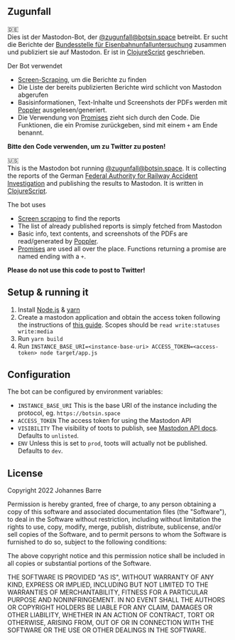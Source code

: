 ## Zugunfall

🇩🇪  
Dies ist der Mastodon-Bot, der [@zugunfall@botsin.space](https://botsin.space/@zugunfall) betreibt.
Er sucht die Berichte der [Bundesstelle für Eisenbahnunfalluntersuchung](https://www.eisenbahn-unfalluntersuchung.de) zusammen und publiziert sie auf Mastodon.
Er ist in [ClojureScript](https://clojurescript.org/) geschrieben.

Der Bot verwendet
* [Screen-Scraping](https://de.wikipedia.org/wiki/Screen_Scraping), um die Berichte zu finden
* Die Liste der bereits publizierten Berichte wird schlicht von Mastodon abgerufen
* Basisinformationen, Text-Inhalte und Screenshots der PDFs werden mit [Poppler](https://poppler.freedesktop.org/) ausgelesen/generiert.
* Die Verwendung von [Promises](https://developer.mozilla.org/en-US/docs/Web/JavaScript/Reference/Global_Objects/Promise) zieht sich durch den Code. Die Funktionen, die ein Promise zurückgeben, sind mit einem `+` am Ende benannt.

**Bitte den Code verwenden, um zu Twitter zu posten!**

🇺🇸  
This is the Mastodon bot running [@zugunfall@botsin.space](https://botsin.space/@zugunfall).
It is collecting the reports of the German [Federal Authority for Railway Accident Investigation](https://www.eisenbahn-unfalluntersuchung.de) and publishing the results to Mastodon.
It is written in [ClojureScript](https://clojurescript.org/).

The bot uses
* [Screen scraping](https://en.wikipedia.org/wiki/Web_scraping) to find the reports
* The list of already published reports is simply fetched from Mastodon
* Basic info, text contents, and screenshots of the PDFs are read/generated by [Poppler](https://poppler.freedesktop.org/).
* [Promises](https://developer.mozilla.org/en-US/docs/Web/JavaScript/Reference/Global_Objects/Promise) are used all over the place. Functions returning a promise are named ending with a `+`.

**Please do not use this code to post to Twitter!**

## Setup & running it

1. Install [Node.js](https://nodejs.org) & [yarn](https://yarnpkg.com/)
2. Create a mastodon application and obtain the access token following the instructions of
   [this guide](https://docs.joinmastodon.org/client/token/).
   Scopes should be `read write:statuses write:media`
3. Run `yarn build`
4. Run `INSTANCE_BASE_URI=<instance-base-uri> ACCESS_TOKEN=<access-token> node target/app.js`

## Configuration

The bot can be configured by environment variables:

* `INSTANCE_BASE_URI` This is the base URI of the instance including the protocol, eg. `https://botsin.space`
* `ACCESS_TOKEN` The access token for using the Mastodon API
* `VISIBILITY` The visibility of toots to publish, see [Mastodon API docs](https://docs.joinmastodon.org/methods/statuses/#form-data-parameters). Defaults to `unlisted`.
* `ENV` Unless this is set to `prod`, toots will actually not be published. Defaults to `dev`.

## License

Copyright 2022 Johannes Barre

Permission is hereby granted, free of charge, to any person obtaining a copy of this software and associated documentation files (the "Software"), to deal in the Software without restriction, including without limitation the rights to use, copy, modify, merge, publish, distribute, sublicense, and/or sell copies of the Software, and to permit persons to whom the Software is furnished to do so, subject to the following conditions:

The above copyright notice and this permission notice shall be included in all copies or substantial portions of the Software.

THE SOFTWARE IS PROVIDED "AS IS", WITHOUT WARRANTY OF ANY KIND, EXPRESS OR IMPLIED, INCLUDING BUT NOT LIMITED TO THE WARRANTIES OF MERCHANTABILITY, FITNESS FOR A PARTICULAR PURPOSE AND NONINFRINGEMENT. IN NO EVENT SHALL THE AUTHORS OR COPYRIGHT HOLDERS BE LIABLE FOR ANY CLAIM, DAMAGES OR OTHER LIABILITY, WHETHER IN AN ACTION OF CONTRACT, TORT OR OTHERWISE, ARISING FROM, OUT OF OR IN CONNECTION WITH THE SOFTWARE OR THE USE OR OTHER DEALINGS IN THE SOFTWARE.
